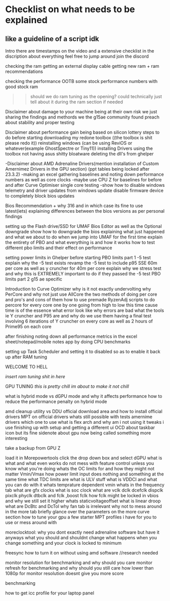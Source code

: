 # Checklist on what needs to be explained
## like a guideline of a script idk 

Intro
there are timestamps on the video and a extensive checklist in the discription about everything feel free to jump around
join the discord

checking the ram
getting an external display cable
getting new ram + ram recommendations 

checking the performance OOTB
some stock performance numbers with good stock ram
>>should we do ram tuning as the opening?
>>could technically just tell about it during the ram section if needed

Disclaimer about damage to your machine being at their own risk we just sharing the findings and methords we the g15ae community found
preach about stability and proper testing 

Disclaimer about performance gain being based on silicon lottery
steps to do before starting
downloading my redone toolbox ((the toolbox is shit please redo it))
reinstalling windows (can be using ReviOS or whatever(example GhostSpectre or Tiny11))
installing Drivers using the toolbox
not having asus shitty bloatware
deleting the dll's from ghelper 

-Disclaimer about AMD Adrenaline Drivers(mention installation of Custom Amernimez Drivers in the GPU section)  (ppt tables being locked after 23.3.2)
-making an excel gathering baselines and noting down performance numbers as well as core clocks
-maybe use CPU Z for baselines for before and after Curve Optimiser single core testing
-show how to disable windows telemetry and driver updates from windows update
disable firmware device to completely block bios updates

Bios Recommendation + why 316 and in which case its fine to use latest(iets)
explaining differences between the bios versions as per personal findings

setting up the Flash drive/SSD for UMAF Bios Editor as well as the Optional downgrade
show how to downgrade the bios
explaining what just happened and what we about to do when we jump into UMAF for the first time
explain the entirety of PBO and what everything is and how it works
how to test different pbo limits and their effect on performance

setting power limits in Ghelper before starting
PBO limits part 1 -5 test
explain why the -5 test exists
revamp the -5 test to include p95 SSE 60m per core as well as y cruncher for 40m per core
explain why we stress test and why this is EXTREMELY important to do
if they passed the -5 test 
PBO limits part 2 g15 ae specific

Introduction to Curve Optimizer
why is it not exactly undervolting
why PerCore and why not just use AllCore
the two methods of doing per core and pro's and cons of them
how to use premade RyzenAdj scripts to do percore for every core one by one
going from high to low this time cause time is of the essence
what error look like
why errors are bad
what the tools ie Y cruncher and P95 are and why do we use them
having a final test involving 6 iterations of Y cruncher on every core as well as 2 hours of Prime95 on each core

after finishing noting down all performance metrics in the excel sheet/notepad/mobile notes app by doing CPU benchmarks

setting up Task Scheduler and setting it to disabled so as to enable it back up after RAM tuning

WELCOME TO HELL

*insert ram tuning shit in here*




GPU TUNING
*this is pretty chill im about to make it not chill*

what is hybrid mode vs dGPU mode and why it affects performance
how to reduce the performance penalty on hybrid mode


amd cleanup utility vs DDU
official download area and how to install official drivers
MPT on official drivers
whats still possible with tests
amernime drivers
which one to use
what is flex arch and why am i not using it
tweaks i use
finishing up with setup and getting a different ui
OCD about taskbar icon but its fine
sidenote about gpu now being called something more interesting

take a backup from GPU Z

load it in Morepowertools
click the drop down box and select dGPU
what is what and what even works 
do not mess with feature control unless you know what you're doing
whats the OC limits for and how they might not matter
Vmin/Vmax 
how power limit input does nothing and something at the same time
what TDC limits are 
what is ULV stuff
what is VDDCI and what you can do with it 
whats temprature dependent vmin 
whats in the frequency tab
what are gfx clocks
what is soc clock
what are vclk dclk dcefclk dispclk pixclk phyclk dtbclk and fclk ,boost fclk
how fclk might be locked in vbios and why we still set it higher
whats staticvoltageoffset
what is linear droop
what are DcBtc and DcTol
why fan tab is irrelevant
why not to mess around in the more tab
briefly glance over the parameters on the more curve section
how to tune your gpu
a few starter MPT profiles i have for you to use or mess around with

moreclocktool: why you dont exactly need adrenaline software but have it anyways
what you should and shouldnt change
what happens when you change something and your clock is locked to minimum

freesync 
how to turn it on without using amd software //research needed

monitor resolution for benchmarking and why should you care
monitor refresh for benchmarking and why should you still care
how lower than 1080p for monitor resolution doesnt give you more score

benchmarking 

how to get icc profile for your laptop panel
